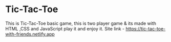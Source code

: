 # Tic-Tac-Toe
This is Tic-Tac-Toe basic game, this is two player game &amp; its made with HTML ,CSS and JavaScript play it and enjoy it.
Site link - https://tic-tac-toe-with-friends.netlify.app
